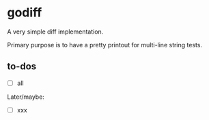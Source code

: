 
# godiff

A very simple diff implementation.

Primary purpose is to have a pretty printout for multi-line string tests.

## to-dos

 - [ ] all

Later/maybe:

 - [ ] xxx
